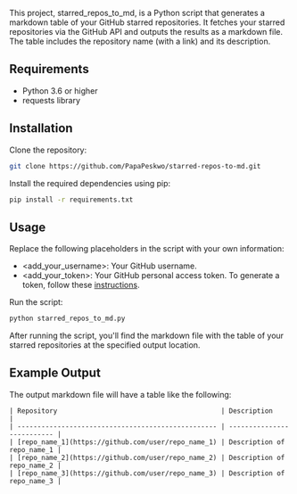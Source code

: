 This project, starred_repos_to_md, is a Python script that generates a markdown table of your GitHub starred repositories. It fetches your starred repositories via the GitHub API and outputs the results as a markdown file. The table includes the repository name (with a link) and its description.

## Requirements
- Python 3.6 or higher
- requests library

## Installation
Clone the repository:
```bash
git clone https://github.com/PapaPeskwo/starred-repos-to-md.git
```

Install the required dependencies using pip:
```bash
pip install -r requirements.txt
```

## Usage
Replace the following placeholders in the script with your own information:
- <add_your_username>: Your GitHub username.
- <add_your_token>: Your GitHub personal access token. To generate a token, follow these [instructions](https://docs.github.com/en/authentication/keeping-your-account-and-data-secure/creating-a-personal-access-token).

Run the script:
```bash
python starred_repos_to_md.py
```

After running the script, you'll find the markdown file with the table of your starred repositories at the specified output location.

## Example Output

The output markdown file will have a table like the following:

```less
| Repository                                         | Description                |
| -------------------------------------------------- | -------------------------- |
| [repo_name_1](https://github.com/user/repo_name_1) | Description of repo_name_1 |
| [repo_name_2](https://github.com/user/repo_name_2) | Description of repo_name_2 |
| [repo_name_3](https://github.com/user/repo_name_3) | Description of repo_name_3 |
```
